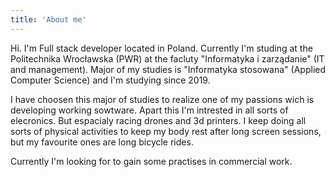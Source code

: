 ```yaml
---
title: 'About me'
---
```

Hi. I'm Full stack developer located in Poland. Currently I'm studing at the Politechnika Wrocławska (PWR) at the facluty "Informatyka i zarządanie" (IT and management). Major of my studies is "Informatyka stosowana" (Applied Computer Science) and I'm studying since 2019.

I have choosen this major of studies to realize one of my passions wich is developing working sowtware. Apart this I'm intrested in all sorts of elecronics. But espacialy racing drones and 3d printers. I keep doing all sorts of physical activities to keep my body rest after long screen sessions, but my favourite ones are long bicycle rides.

Currently I'm looking for to gain some practises in commercial work.
